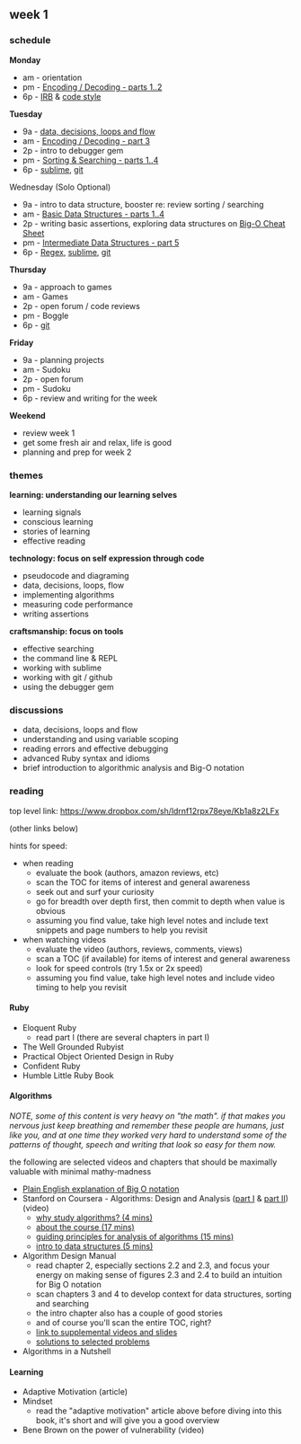 ## week 1

### schedule

**Monday**
- am - orientation
- pm - [Encoding / Decoding - parts 1..2](https://github.com/banana-slugs-2014/week-1-challenge-encoding-decoding)
- 6p - [IRB](http://www.rubyinside.com/irb-lets-bone-up-on-the-interactive-ruby-shell-1771.html) & [code style](https://github.com/airbnb/ruby)

**Tuesday**
- 9a - [data, decisions, loops and flow](https://github.com/banana-slugs-2014/phase-1-guide/blob/master/week-1/boosters/data-decisions-loops-flow.rb)
- am - [Encoding / Decoding - part 3](https://github.com/banana-slugs-2014/week-1-challenge-encoding-decoding)
- 2p - intro to debugger gem
- pm - [Sorting & Searching - parts 1..4](https://github.com/banana-slugs-2014/week-1-challenge-sorting-searching)
- 6p - [sublime](https://www.shortcutfoo.com/app/tutorial/sublimetext), [git](http://pcottle.github.io/learnGitBranching/)

Wednesday (Solo Optional)
- 9a - intro to data structure, booster re: review sorting / searching
- am - [Basic Data Structures - parts 1..4](https://github.com/banana-slugs-2014/week-1-challenge-data-structures)
- 2p - writing basic assertions, exploring data structures on [Big-O Cheat Sheet](http://bigocheatsheet.com/#data-structures)
- pm - [Intermediate Data Structures - part 5](https://github.com/banana-slugs-2014/week-1-challenge-data-structures)
- 6p - [Regex](https://github.com/banana-slugs-2014/week-1-challenge-regex), [sublime](https://www.shortcutfoo.com/app/tutorial/sublimetext), [git](http://pcottle.github.io/learnGitBranching/)

**Thursday**
- 9a - approach to games
- am - Games
- 2p - open forum / code reviews
- pm - Boggle
- 6p - [git](http://pcottle.github.io/learnGitBranching/)

**Friday**
- 9a - planning projects
- am - Sudoku
- 2p - open forum
- pm - Sudoku
- 6p - review and writing for the week

**Weekend**
- review week 1
- get some fresh air and relax, life is good
- planning and prep for week 2

### themes

**learning: understanding our learning selves**
- learning signals
- conscious learning
- stories of learning
- effective reading

**technology: focus on self expression through code**
- pseudocode and diagraming
- data, decisions, loops, flow
- implementing algorithms
- measuring code performance
- writing assertions

**craftsmanship: focus on tools**
- effective searching
- the command line & REPL
- working with sublime
- working with git / github
- using the debugger gem

### discussions

- data, decisions, loops and flow
- understanding and using variable scoping
- reading errors and effective debugging
- advanced Ruby syntax and idioms
- brief introduction to algorithmic analysis and Big-O notation

### reading

top level link: https://www.dropbox.com/sh/ldrnf12rpx78eye/Kb1a8z2LFx

(other links below)

hints for speed:

- when reading
  - evaluate the book (authors, amazon reviews, etc)
  - scan the TOC for items of interest and general awareness
  - seek out and surf your curiosity
  - go for breadth over depth first, then commit to depth when value is obvious
  - assuming you find value, take high level notes and include text snippets and page numbers to help you revisit
- when watching videos
  - evaluate the video (authors, reviews, comments, views)
  - scan a TOC (if available) for items of interest and general awareness
  - look for speed controls (try 1.5x or 2x speed)
  - assuming you find value, take high level notes and include video timing to help you revisit


#### Ruby

- Eloquent Ruby
  - read part I (there are several chapters in part I)
- The Well Grounded Rubyist
- Practical Object Oriented Design in Ruby
- Confident Ruby
- Humble Little Ruby Book

#### Algorithms

*NOTE, some of this content is very heavy on "the math".  if that makes you nervous just keep breathing and remember these people are humans, just like you, and at one time they worked very hard to understand some of the patterns of thought, speech and writing that look so easy for them now.*

the following are selected videos and chapters that should be maximally valuable with minimal mathy-madness

- [Plain English explanation of Big O notation](http://stackoverflow.com/a/487278/2836874)
- Stanford on Coursera - Algorithms: Design and Analysis ([part I](https://class.coursera.org/algo-004/lecture/preview) & [part II](https://class.coursera.org/algo2-2012-001/lecture)) (video)
  - [why study algorithms? (4 mins)](https://class.coursera.org/algo-004/lecture/20)
  - [about the course (17 mins)](https://class.coursera.org/algo-004/lecture/21)
  - [guiding principles for analysis of algorithms (15 mins) ](https://class.coursera.org/algo-004/lecture/4)
  - [intro to data structures (5 mins)](https://class.coursera.org/algo-004/lecture/61)
- Algorithm Design Manual
  - read chapter 2, especially sections 2.2 and 2.3, and focus your energy on making sense of figures 2.3 and 2.4 to build an intuition for Big O notation
  - scan chapters 3 and 4 to develop context for data structures, sorting and searching
  - the intro chapter also has a couple of good stories
  - and of course you'll scan the entire TOC, right?
  - [link to supplemental videos and slides](http://www.cs.sunysb.edu/~algorith/video-lectures/)
  - [solutions to selected problems](http://nbl.cewit.stonybrook.edu:60128/mediawiki/index.php/The_Algorithms_Design_Manual_%28Second_Edition%29)
- Algorithms in a Nutshell

#### Learning

- Adaptive Motivation (article)
- Mindset
  - read the "adaptive motivation" article above before diving into this book, it's short and will give you a good overview
- Bene Brown on the power of vulnerability (video)

